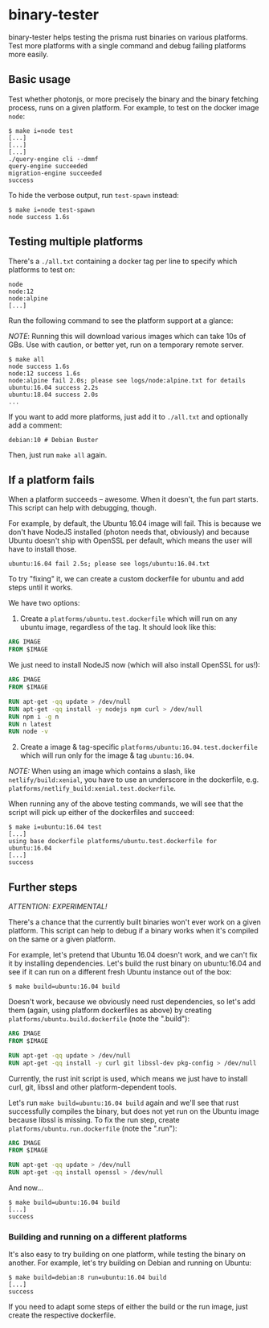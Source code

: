 # binary-tester

binary-tester helps testing the prisma rust binaries on various platforms. Test
more platforms with a single command and debug failing platforms more easily.

## Basic usage

Test whether photonjs, or more precisely the binary and the binary fetching process,
runs on a given platform. For example, to test on the docker image `node`:

```
$ make i=node test
[...]
[...]
[...]
./query-engine cli --dmmf
query-engine succeeded
migration-engine succeeded
success
```

To hide the verbose output, run `test-spawn` instead:

```
$ make i=node test-spawn
node success 1.6s
```

## Testing multiple platforms

There's a `./all.txt` containing a docker tag per line to specify which platforms 
to test on:

```
node
node:12
node:alpine
[...]
```

Run the following command to see the platform support at a glance:

*NOTE*: Running this will download various images which can take 10s of GBs. Use with caution,
or better yet, run on a temporary remote server.

```
$ make all
node success 1.6s
node:12 success 1.6s
node:alpine fail 2.0s; please see logs/node:alpine.txt for details
ubuntu:16.04 success 2.2s
ubuntu:18.04 success 2.0s
...
```

If you want to add more platforms, just add it to `./all.txt` and optionally add a comment:

```
debian:10 # Debian Buster
```

Then, just run `make all` again.

## If a platform fails

When a platform succeeds – awesome. When it doesn't, the fun part starts.
This script can help with debugging, though.

For example, by default, the Ubuntu 16.04 image will fail. This is because we don't have 
NodeJS installed (photon needs that, obviously) and because Ubuntu doesn't ship with 
OpenSSL per default, which means the user will have to install those.

```
ubuntu:16.04 fail 2.5s; please see logs/ubuntu:16.04.txt
```

To try "fixing" it, we can create a custom dockerfile for ubuntu and add steps until it works.

We have two options:

1) Create a `platforms/ubuntu.test.dockerfile` which will run on any ubuntu image, 
regardless of the tag. It should look like this:

```dockerfile
ARG IMAGE
FROM $IMAGE
```

We just need to install NodeJS now (which will also install OpenSSL for us!):

```dockerfile
ARG IMAGE
FROM $IMAGE

RUN apt-get -qq update > /dev/null
RUN apt-get -qq install -y nodejs npm curl > /dev/null
RUN npm i -g n
RUN n latest
RUN node -v
```

2) Create a image & tag-specific `platforms/ubuntu:16.04.test.dockerfile` which will 
run only for the image & tag `ubuntu:16.04`.

*NOTE:* When using an image which contains a slash, like `netlify/build:xenial`, you have to 
use an underscore in the dockerfile, e.g. `platforms/netlify_build:xenial.test.dockerfile`. 

When running any of the above testing commands, we will see that the script will pick 
up either of the dockerfiles and succeed:

```
$ make i=ubuntu:16.04 test
[...]
using base dockerfile platforms/ubuntu.test.dockerfile for ubuntu:16.04
[...]
success
```

## Further steps

*ATTENTION: EXPERIMENTAL!*

There's a chance that the currently built binaries won't ever work on a given platform.
This script can help to debug if a binary works when it's compiled on the same or a given platform.

For example, let's pretend that Ubuntu 16.04 doesn't work, and we can't fix it by installing 
dependencies. Let's build the rust binary on ubuntu:16.04 and see if it can run on a different 
fresh Ubuntu instance out of the box:

```
$ make build=ubuntu:16.04 build
```

Doesn't work, because we obviously need rust dependencies, so let's add them (again, using platform
dockerfiles as above) by creating `platforms/ubuntu.build.dockerfile` (note the ".build"):

```dockerfile
ARG IMAGE
FROM $IMAGE

RUN apt-get -qq update > /dev/null
RUN apt-get -qq install -y curl git libssl-dev pkg-config > /dev/null
```

Currently, the rust init script is used, which means we just have to install curl,
git, libssl and other platform-dependent tools.

Let's run `make build=ubuntu:16.04 build` again and we'll see that rust successfully 
compiles the binary, but does not yet run on the Ubuntu image because libssl is missing.
To fix the run step, create `platforms/ubuntu.run.dockerfile` (note the ".run"):

```dockerfile
ARG IMAGE
FROM $IMAGE

RUN apt-get -qq update > /dev/null
RUN apt-get -qq install openssl > /dev/null
```

And now...

```
$ make build=ubuntu:16.04 build
[...]
success
```

### Building and running on a different platforms

It's also easy to try building on one platform, while testing the binary on another.
For example, let's try building on Debian and running on Ubuntu:

```
$ make build=debian:8 run=ubuntu:16.04 build
[...]
success
```

If you need to adapt some steps of either the build or the run image, just create
the respective dockerfile.
